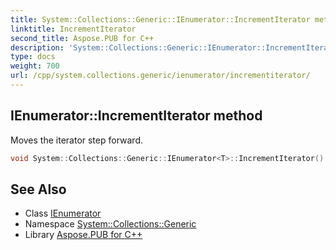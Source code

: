 ```yaml
---
title: System::Collections::Generic::IEnumerator::IncrementIterator method
linktitle: IncrementIterator
second_title: Aspose.PUB for C++
description: 'System::Collections::Generic::IEnumerator::IncrementIterator method. Moves the iterator step forward in C++.'
type: docs
weight: 700
url: /cpp/system.collections.generic/ienumerator/incrementiterator/
---
```

## IEnumerator::IncrementIterator method


Moves the iterator step forward.

```cpp
void System::Collections::Generic::IEnumerator<T>::IncrementIterator() override
```

## See Also

* Class [IEnumerator](../)
* Namespace [System::Collections::Generic](../../)
* Library [Aspose.PUB for C++](../../../)
